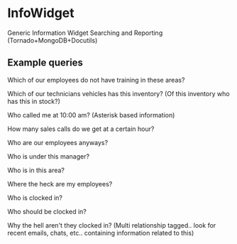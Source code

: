 InfoWidget
==========

Generic Information Widget Searching and Reporting (Tornado+MongoDB+Docutils)

Example queries
---------------

Which of our employees do not have training in these areas?

Which of our technicians vehicles has this inventory? (Of this inventory who has this in stock?)

Who called me at 10:00 am? (Asterisk based information)

How many sales calls do we get at a certain hour?

Who are our employees anyways?

Who is under this manager?

Who is in this area?

Where the heck are my employees?

Who is clocked in?

Who should be clocked in?

Why the hell aren't they clocked in? (Multi relationship tagged.. look for recent emails, chats, etc.. containing information related to this)